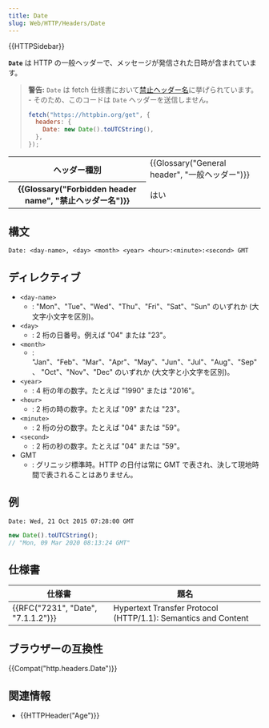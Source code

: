 ```yaml
---
title: Date
slug: Web/HTTP/Headers/Date
---
```


{{HTTPSidebar}}

**`Date`** は HTTP の一般ヘッダーで、メッセージが発信された日時が含まれています。

> **警告:** `Date` は fetch 仕様書において[禁止ヘッダー名](https://fetch.spec.whatwg.org/#forbidden-header-name)に挙げられています。 - そのため、このコードは `Date` ヘッダーを送信しません。
>
> ```js
> fetch("https://httpbin.org/get", {
>   headers: {
>     Date: new Date().toUTCString(),
>   },
> });
> ```

<table class="properties">
  <tbody>
    <tr>
      <th scope="row">ヘッダー種別</th>
      <td>
        {{Glossary("General header", "一般ヘッダー")}}
      </td>
    </tr>
    <tr>
      <th scope="row">
        {{Glossary("Forbidden header name", "禁止ヘッダー名")}}
      </th>
      <td>はい</td>
    </tr>
  </tbody>
</table>

## 構文

```http
Date: <day-name>, <day> <month> <year> <hour>:<minute>:<second> GMT
```

## ディレクティブ

- `<day-name>`
  - : "Mon"、"Tue"、"Wed"、"Thu"、"Fri"、"Sat"、"Sun" のいずれか (大文字小文字を区別)。
- `<day>`
  - : 2 桁の日番号。例えば "04" または "23"。
- `<month>`
  - : "Jan"、"Feb"、"Mar"、"Apr"、"May"、"Jun"、"Jul"、"Aug"、"Sep"、 "Oct"、"Nov"、"Dec" のいずれか (大文字と小文字を区別)。
- `<year>`
  - : 4 桁の年の数字。たとえば "1990" または "2016"。
- `<hour>`
  - : 2 桁の時の数字。たとえば "09" または "23"。
- `<minute>`
  - : 2 桁の分の数字。たとえば "04" または "59"。
- `<second>`
  - : 2 桁の秒の数字。たとえば "04" または "59"。
- GMT
  - : グリニッジ標準時。HTTP の日付は常に GMT で表され、決して現地時間で表されることはありません。

## 例

```
Date: Wed, 21 Oct 2015 07:28:00 GMT
```

```js
new Date().toUTCString();
// "Mon, 09 Mar 2020 08:13:24 GMT"
```

## 仕様書

| 仕様書                             | 題名                                                          |
| ---------------------------------- | ------------------------------------------------------------- |
| {{RFC("7231", "Date", "7.1.1.2")}} | Hypertext Transfer Protocol (HTTP/1.1): Semantics and Content |

## ブラウザーの互換性

{{Compat("http.headers.Date")}}

## 関連情報

- {{HTTPHeader("Age")}}
